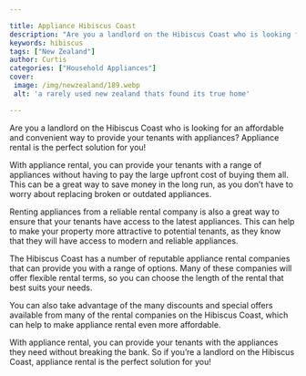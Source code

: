 ```yaml
---

title: Appliance Hibiscus Coast
description: "Are you a landlord on the Hibiscus Coast who is looking for an affordable and convenient way to provide your tenants with applianc...lets find out"
keywords: hibiscus
tags: ["New Zealand"]
author: Curtis
categories: ["Household Appliances"]
cover: 
 image: /img/newzealand/189.webp
 alt: 'a rarely used new zealand thats found its true home'

---
```


Are you a landlord on the Hibiscus Coast who is looking for an affordable and convenient way to provide your tenants with appliances? Appliance rental is the perfect solution for you!

With appliance rental, you can provide your tenants with a range of appliances without having to pay the large upfront cost of buying them all. This can be a great way to save money in the long run, as you don’t have to worry about replacing broken or outdated appliances.

Renting appliances from a reliable rental company is also a great way to ensure that your tenants have access to the latest appliances. This can help to make your property more attractive to potential tenants, as they know that they will have access to modern and reliable appliances.

The Hibiscus Coast has a number of reputable appliance rental companies that can provide you with a range of options. Many of these companies will offer flexible rental terms, so you can choose the length of the rental that best suits your needs.

You can also take advantage of the many discounts and special offers available from many of the rental companies on the Hibiscus Coast, which can help to make appliance rental even more affordable.

With appliance rental, you can provide your tenants with the appliances they need without breaking the bank. So if you’re a landlord on the Hibiscus Coast, appliance rental is the perfect solution for you!
